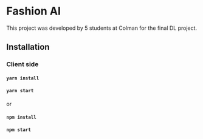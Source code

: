 # Fashion AI

This project was developed by 5 students at Colman for the final DL project.

## Installation

### Client side

#### `yarn install`
#### `yarn start`

or 

#### `npm install`
#### `npm start`
